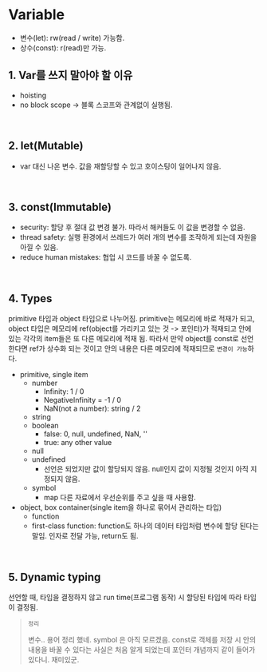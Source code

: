 # Variable

- 변수(let): rw(read / write) 가능함.
- 상수(const): r(read)만 가능.

## 1. Var를 쓰지 말아야 할 이유

- hoisting
- no block scope -> 블록 스코프와 관계없이 실행됨.

<br/>

## 2. let(Mutable)

- var 대신 나온 변수. 값을 재할당할 수 있고 호이스팅이 일어나지 않음.

<br/>

## 3. const(Immutable)

- security: 할당 후 절대 값 변경 불가. 따라서 해커들도 이 값을 변경할 수 없음.
- thread safety: 실행 환경에서 쓰레드가 여러 개의 변수를 조작하게 되는데 자원을 아낄 수 있음.
- reduce human mistakes: 협업 시 코드를 바꿀 수 없도록.

<br/>

## 4. Types

primitive 타입과 object 타입으로 나누어짐. primitive는 메모리에 바로 적재가 되고, object 타입은 메모리에 ref(object를 가리키고 있는 것 -> 포인터)가 적재되고 안에 있는 각각의 item들은 또 다른 메모리에 적재 됨. 따라서 만약 object를 const로 선언한다면 ref가 상수화 되는 것이고 안의 내용은 다른 메모리에 적재되므로 `변경이 가능`하다.

- primitive, single item
  - number
    - Infinity: 1 / 0
    - NegativeInfinity = -1 / 0
    - NaN(not a number): string / 2
  - string
  - boolean
    - false: 0, null, undefined, NaN, ''
    - true: any other value
  - null
  - undefined
    - 선언은 되었지만 값이 할당되지 않음. null인지 값이 지정될 것인지 아직 지정되지 않음.
  - symbol
    - map 다른 자료에서 우선순위를 주고 싶을 때 사용함.
- object, box container(single item을 하나로 묶어서 관리하는 타입)
  - function
  - first-class function: function도 하나의 데이터 타입처럼 변수에 할당 된다는 말임. 인자로 전달 가능, return도 됨.

<br/>

## 5. Dynamic typing

선언할 때, 타입을 결정하지 않고 run time(프로그램 동작) 시 할당된 타입에 따라 타입이 결정됨.

> `정리`
>
> 변수.. 용어 정리 했네. symbol 은 아직 모르겠음. const로 객체를 저장 시 안의 내용을 바꿀 수 있다는 사실은 처음 알게 되었는데 포인터 개념까지 같이 들어가 있다니. 재미있군.
